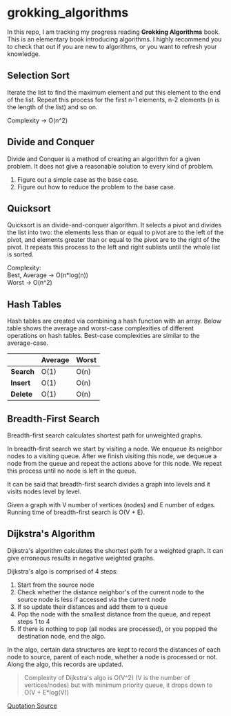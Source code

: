 # grokking_algorithms

In this repo, I am tracking my progress reading **Grokking Algorithms** book. This is an elementary book introducing algorithms. I highly recommend you to check that out if you are new to algorithms, or you want to refresh your knowledge.

## Selection Sort

Iterate the list to find the maximum element and put this element to the end of the list. Repeat this process for the first n-1 elements, n-2 elements (n is the length of the list) and so on.

Complexity -> O(n^2)

## Divide and Conquer

Divide and Conquer is a method of creating an algorithm for a given problem. It does not give a reasonable solution to every kind of problem.

1. Figure out a simple case as the base case.
2. Figure out how to reduce the problem to the base case.

## Quicksort

Quicksort is an divide-and-conquer algorithm. It selects a pivot and divides the list into two: the elements less than or equal to pivot are to the left of the pivot, and elements greater than or equal to the pivot are to the right of the pivot. It repeats this process to the left and right sublists until the whole list is sorted.

Complexity: <br />
Best, Average -> O(n*log(n)) <br />
Worst -> O(n^2)

## Hash Tables

Hash tables are created via combining a hash function with an array. Below table shows the average and worst-case complexities of different operations on hash tables. Best-case complexities are similar to the average-case.

| | Average | Worst |
| --- | --- | --- |
| **Search** | O(1) | O(n) |
| **Insert** | O(1) | O(n) |
| **Delete** | O(1) | O(n) |

## Breadth-First Search

Breadth-first search calculates shortest path for unweighted graphs.

In breadth-first search we start by visiting a node. We enqueue its neighbor nodes to a visiting queue. After we finish visiting this node, we dequeue a node from the queue and repeat the actions above for this node. We repeat this process until no node is left in the queue.

It can be said that breadth-first search divides a graph into levels and it visits nodes level by level.

Given a graph with V number of vertices (nodes) and E number of edges. Running time of breadth-first search is O(V + E).

## Dijkstra's Algorithm

Dijkstra's algorithm calculates the shortest path for a weighted graph. It can give erroneous results in negative weighted graphs.

Dijkstra's algo is comprised of 4 steps:

1. Start from the source node
2. Check whether the distance neighbor's of the current node to the source node is less if accessed via the current node
3. If so update their distances and add them to a queue
4. Pop the node with the smallest distance from the queue, and repeat steps 1 to 4
5. If there is nothing to pop (all nodes are processed), or you popped the destination node, end the algo.

In the algo, certain data structures are kept to record the distances of each node to source, parent of each node, whether a node is processed or not. Along the algo, this records are updated.

> Complexity of Dijkstra's algo is O(V^2) (V is the number of vertices/nodes) but with minimum priority queue, it drops down to O(V + E*log(V))

[Quotation Source](https://www.hackerearth.com/practice/algorithms/graphs/shortest-path-algorithms/tutorial/)
